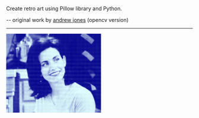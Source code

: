 Create retro art using Pillow library and Python.

--  original work by [andrew jones](https://www.analytics-link.com/post/2019/07/11/creating-pop-art-using-opencv-and-python)  (opencv version)

---

<img src="retro_art.png" style="zoom: 25%;" />

